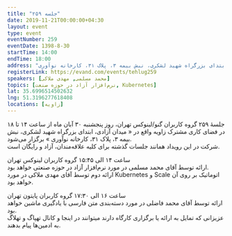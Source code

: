 ```yaml
---
title: "جلسه ۲۵۹"
date: 2019-11-21T00:00:00+04:30
layout: event
type: event
eventNumber: 259
eventDate: 1398-8-30
startTime: 14:00
endTime: 18:00
address: "میدان آزادی، ابتدای بزرگراه شهید لشکری، نبش بیمه ۳، پلاک ۳۱، کارخانه نوآوری"
registerLink: https://evand.com/events/tehlug259
speakers: [محمد مسلمی, مهدی ملاکی]
topics: [نرم‌افزار آزاد در حوزه صنعت, Kubernetes]
lat: 35.6996514502632
lng: 51.3196277618408
locations: [زاویه]
---
```

جلسهٔ ۲۵۹ گروه کاربران گنو/لینوکس تهران، روز پنجشنبه ۳۰ آبان ماه از ساعت ۱۴ تا ۱۸ در فضای کاری مشترک زاویه واقع در « میدان آزادی، ابتدای بزرگراه شهید لشکری، نبش بیمه ۳، پلاک ۳۱، کارخانه نوآوری » برگزار می‌شود.  
شرکت در این رویداد همانند جلسات گذشته برای کلیه علاقه‌مندان، آزاد و رایگان است.

ساعت ۱۴ الی ۱۵:۴۵ گروه کاربران لینوکس تهران  
ارائه توسط آقای محمد مسلمی در مورد نرم‌افزار آزاد در حوزه صنعتی خواهد بود.  
ارائه دوم توسط آقای مهدی ملاکی در مورد Kubernetes و Scale اتوماتیک بر روی آن خواهد بود.

ساعت ۱۶ الی ۱۷:۳۰ گروه کاربران پایتون تهران  
ارائه توسط آقای محمد فاضلی در مورد دسته‌بندی متن فارسی با یادگیری ماشین خواهد بود.  
عزیزانی که تمایل به ارائه یا برگزاری کارگاه دارند میتوانند در اینجا و کانال تهپاگ و تهلاگ به ادمین‌ها پیام بدهند.